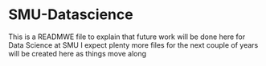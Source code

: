 # SMU-Datascience
This is a READMWE file to explain that future work will be done here for Data Science at SMU
I expect plenty more files for the next couple of years will be created here as things move along
